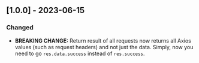 ## [1.0.0] - 2023-06-15

<!-- ### Added
- New feature A
- New feature B -->

### Changed

- **BREAKING CHANGE:** Return result of all requests now returns all Axios values (such as request headers) and not just the data. Simply, now you need to go `res.data.success` instead of `res.success`.

<!-- ### Fixed
- Bug fix for issue #123 -->
